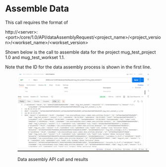 # Assemble Data

This call requires the format of

http://\<server>:\<port>/core/1.0/API/dataAssemblyRequest/\<project\_name>/\<project\_version>/\<workset\_name>/\<workset\_version>

&#x20;

Shown below is the call to assemble data for the project mug\_test\_project 1.0 and mug\_test\_workset 1.1.

&#x20;Note that the ID for the data assembly process is shown in the first line.

&#x20;

<figure><img src="../../../../../.gitbook/assets/image (12) (1) (1) (1).png" alt=""><figcaption><p>Data assembly API call and results</p></figcaption></figure>
